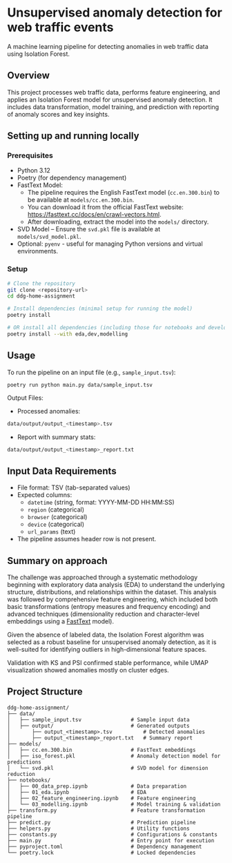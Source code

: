 # Unsupervised anomaly detection for web traffic events

A machine learning pipeline for detecting anomalies in web traffic data using Isolation Forest.

## Overview

This project processes web traffic data, performs feature engineering, and applies an Isolation Forest model for unsupervised anomaly detection. It includes data transformation, model training, and prediction with reporting of anomaly scores and key insights.

## Setting up and running locally

### Prerequisites
- Python 3.12
- Poetry (for dependency management)
- FastText Model:
    - The pipeline requires the English FastText model (`cc.en.300.bin`) to be available at `models/cc.en.300.bin`.
    - You can download it from the official FastText website: https://fasttext.cc/docs/en/crawl-vectors.html.
    - After downloading, extract the model into the `models/` directory.
- SVD Model – Ensure the `svd.pkl` file is available at `models/svd_model.pkl`.
- Optional: `pyenv` - useful for managing Python versions and virtual environments.

### Setup
```bash
# Clone the repository
git clone <repository-url>
cd ddg-home-assignment

# Install dependencies (minimal setup for running the model)
poetry install

# OR install all dependencies (including those for notebooks and development)
poetry install --with eda,dev,modelling
```

## Usage

To run the pipeline on an input file (e.g., `sample_input.tsv`):
```
poetry run python main.py data/sample_input.tsv
```
Output Files:
* Processed anomalies:
```bash
data/output/output_<timestamp>.tsv
```
* Report with summary stats:
```bash
data/output/output_<timestamp>_report.txt
```

## Input Data Requirements
- File format: TSV (tab-separated values)
- Expected columns:
  - `datetime` (string, format: YYYY-MM-DD HH:MM:SS)
  - `region` (categorical)
  - `browser` (categorical)
  - `device` (categorical)
  - `url_params` (text)
- The pipeline assumes header row is not present.

## Summary on approach

The challenge was approached through a systematic methodology beginning with exploratory data analysis (EDA) to understand the underlying structure, distributions, and relationships within the dataset. This analysis was followed by comprehensive feature engineering, which included both basic transformations (entropy measures and frequency encoding) and advanced techniques (dimensionality reduction and character-level embeddings using a [FastText](https://fasttext.cc/) model).

Given the absence of labeled data, the Isolation Forest algorithm was selected as a robust baseline for unsupervised anomaly detection, as it is well-suited for identifying outliers in high-dimensional feature spaces.

Validation with KS and PSI confirmed stable performance, while UMAP visualization showed anomalies mostly on cluster edges.

## Project Structure

```
ddg-home-assignment/
├── data/                    
│   ├── sample_input.tsv                # Sample input data
│   ├── output/                         # Generated outputs
│       ├── output_<timestamp>.tsv          # Detected anomalies
│       ├── output_<timestamp>_report.txt   # Summary report
├── models/                  
│   ├── cc.en.300.bin                   # FastText embeddings
│   ├── iso_forest.pkl                  # Anomaly detection model for predictions
│   └── svd.pkl                         # SVD model for dimension reduction
├── notebooks/               
│   ├── 00_data_prep.ipynb              # Data preparation
│   ├── 01_eda.ipynb                    # EDA
│   ├── 02_feature_engineering.ipynb    # Feature engineering
│   └── 03_modelling.ipynb              # Model training & validation
├── transform.py                        # Feature transformation pipeline
├── predict.py                          # Prediction pipeline
├── helpers.py                          # Utility functions
├── constants.py                        # Configurations & constants
├── main.py                             # Entry point for execution
├── pyproject.toml                      # Dependency management
└── poetry.lock                         # Locked dependencies
```
